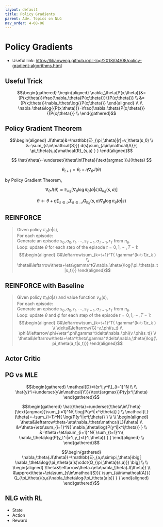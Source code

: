 ```yaml
---
layout: default
title: Policy Gradients
parent: Adv. Topics on NLG
nav_order: 4-08-06
---
```


# Policy Gradients

- Useful link: https://lilianweng.github.io/lil-log/2018/04/08/policy-gradient-algorithms.html

## Useful Trick

$$\begin{gathered}
\begin{aligned}
\nabla_\theta{P(x;\theta)}&={P(x;\theta)}\frac{\nabla_\theta{P(x;\theta)}}{{P(x;\theta)}} \\
&={P(x;\theta)}\nabla_\theta\log{{P(x;\theta)}}
\end{aligned} \\
\\
\nabla_\theta\log{{P(x;\theta)}}=\frac{\nabla_\theta{P(x;\theta)}}{{P(x;\theta)}} \\
\end{gathered}$$

## Policy Gradient Theorem

$$\begin{aligned}
J(\theta)&=\mathbb{E}_{\pi_\theta}[r]=v_\theta(s_0) \\
&=\sum_{s\in\mathcal{S}}{
    d(s)\sum_{a\in\mathcal{A}}{
        \pi_\theta(s,a)\mathcal{R}_{s,a}
    }
}
\end{aligned}$$

$$
\hat{\theta}=\underset{\theta\in\Theta}{\text{argmax }}J(\theta)
$$

$$
\theta_{t+1}=\theta_t+\eta\nabla_\theta{J(\theta)}
$$

by Policy Gradient Theorem,

$$
\nabla_\theta{J(\theta)}\approx\mathbb{E}_{\pi_\theta}\big[
    \nabla_\theta{\log{\pi_\theta(a|s)}}Q_{\pi_\theta}(s,a)
\big]
$$

$$
\theta\leftarrow\theta+\eta\sum_{s\in\mathcal{S}}{
    \sum_{a\in\mathcal{A}}{
        Q_{\pi_\theta}(s,a)\nabla_\theta\log{\pi_\theta(a|s)}
    }
}
$$

## REINFORCE

> Given policy $\pi_\theta(a|s)$, <br>
> For each episode: <br>
> Generate an episode $s_0,a_0,r_1,\cdots,s_{T-1},a_{T-1},r_T$ from $\pi_\theta$. <br>
> Loop: update $\theta$ for each step of the episode $t=0,1,\cdots,T-1$:
> $$\begin{aligned}
G&\leftarrow\sum_{k=t+1}^T{
    \gamma^{k-t-1}r_k
} \\
\theta&\leftarrow\theta+\eta\gamma^tG\nabla_\theta{\log{\pi_\theta(a_t|s_t)}}
\end{aligned}$$

## REINFORCE with Baseline

> Given policy $\pi_\theta(a|s)$ and value function $v_\phi$(s), <br>
> For each episode: <br>
> Generate an episode $s_0,a_0,r_1,\cdots,s_{T-1},a_{T-1},r_T$ from $\pi_\theta$. <br>
> Loop: update $\theta$ and $\phi$ for each step of the episode $t=0,1,\cdots,T-1$:
> $$\begin{aligned}
G&\leftarrow\sum_{k=t+1}^T{
    \gamma^{k-t-1}r_k
} \\
\delta&\leftarrow{G}-v_\phi(s_t) \\
\phi&\leftarrow\phi+\eta^\phi\gamma^t\delta\nabla_\phi{v_\phi(s_t)} \\
\theta&\leftarrow\theta+\eta^\theta\gamma^t\delta\nabla_\theta{\log{\pi_\theta(a_t|s_t)}}
\end{aligned}$$

## Actor Critic

## PG vs MLE

$$\begin{gathered}
\mathcal{D}=\{x^i,y^i\}_{i=1}^N \\
\\
\hat{y}^i=\underset{y\in\mathcal{Y}}{\text{argmax}}P(y|x^i;\theta)
\end{gathered}$$

$$\begin{gathered}
\hat{\theta}=\underset{\theta\in\Theta}{\text{argmax}}\sum_{i=1}^N{
    \log{P(y^i|x^i;\theta)}
}
\\
\mathcal{L}(\theta)=-\sum_{i=1}^N{
    \log{P(y^i|x^i;\theta)}
} \\
\\
\begin{aligned}
\theta&\leftarrow\theta-\eta\nabla_\theta\mathcal{L}(\theta) \\
&=\theta+\eta\sum_{i=1}^N{
    \nabla_\theta\log{P(y^i|x^i;\theta)}
} \\
&=\theta+\eta\sum_{i=1}^N{
    \sum_{t=1}^n{
        \nabla_\theta\log{P(y_t^i|x^i,y_{<t}^i;\theta)}
    }
}
\end{aligned} \\
\end{gathered}$$

$$\begin{gathered}
\nabla_\theta{J(\theta)}=\mathbb{E}_{a,s\sim\pi_\theta}\big[
    \nabla_\theta\log{\pi_\theta(a|s)\cdot{Q_{\pi_\theta}(s,a)}}
\big] \\
\\
\begin{aligned}
\theta&\leftarrow\theta+\eta\nabla_\theta{J(\theta)} \\
&\approx\theta+\eta\sum_{s\in\mathcal{S}}{
    \sum_{a\in\mathcal{A}}{
        Q_{\pi_\theta}(s,a)\nabla_\theta\log{\pi_\theta(a|s)}
    }
}
\end{aligned}
\end{gathered}$$

## NLG with RL

- State
- Action
- Reward

